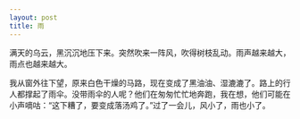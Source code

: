 ```yaml
---
layout: post
title: 雨
---
```



满天的乌云，黑沉沉地压下来。突然吹来一阵风，吹得树枝乱动。雨声越来越大，雨点也越来越大。

我从窗外往下望，原来白色干燥的马路，现在变成了黑油油、湿漉漉了。路上的行人都撑起了雨伞。没带雨伞的人呢？他们在匆匆忙忙地奔跑，我在想，他们可能在小声嘀咕：“这下糟了，要变成落汤鸡了。”过了一会儿，风小了，雨也小了。
